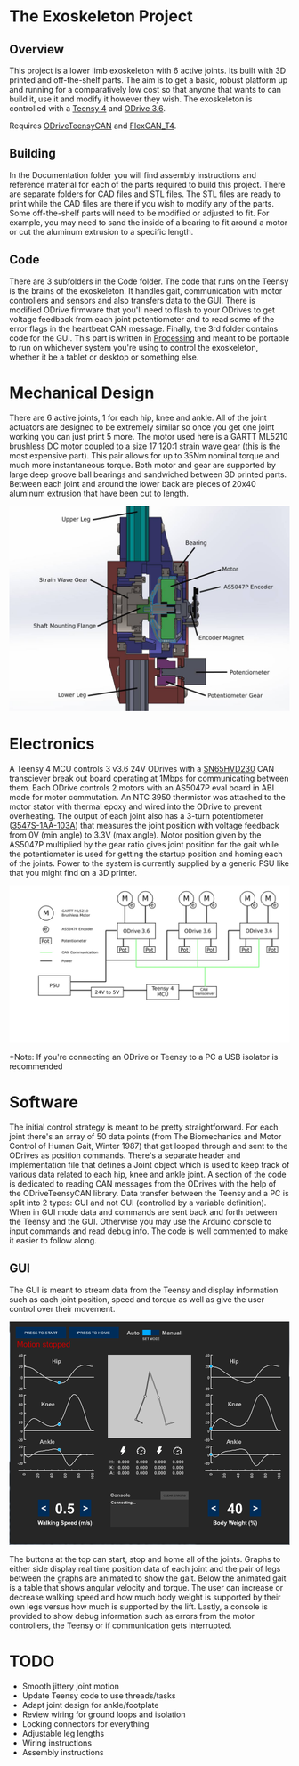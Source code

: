 # The Exoskeleton Project

## Overview

This project is a lower limb exoskeleton with 6 active joints. Its built with 3D printed and off-the-shelf parts. The aim is to get a basic, robust platform up and running for a comparatively low cost so that anyone that wants to can build it, use it and modify it however they wish. The exoskeleton is controlled with a [Teensy 4](https://www.pjrc.com/teensy/) and [ODrive 3.6](https://odriverobotics.com/shop/odrive-v36).

Requires [ODriveTeensyCAN](https://github.com/Malaphor/ODriveTeensyCAN) and [FlexCAN_T4](https://github.com/tonton81/FlexCAN_T4).

## Building

In the Documentation folder you will find assembly instructions and reference material for each of the parts required to build this project. There are separate folders for CAD files and STL files. The STL files are ready to print while the CAD files are there if you wish to modify any of the parts. Some off-the-shelf parts will need to be modified or adjusted to fit. For example, you may need to sand the inside of a bearing to fit around a motor or cut the aluminum extrusion to a specific length.

## Code

There are 3 subfolders in the Code folder. The code that runs on the Teensy is the brains of the exoskeleton. It handles gait, communication with motor controllers and sensors and also transfers data to the GUI. There is modified ODrive firmware that you'll need to flash to your ODrives to get voltage feedback from each joint potentiometer and to read some of the error flags in the heartbeat CAN message. Finally, the 3rd folder contains code for the GUI. This part is written in [Processing](https://processing.org/) and meant to be portable to run on whichever system you're using to control the exoskeleton, whether it be a tablet or desktop or something else.

# Mechanical Design

There are 6 active joints, 1 for each hip, knee and ankle. All of the joint actuators are designed to be extremely similar so once you get one joint working you can just print 5 more. The motor used here is a GARTT ML5210 brushless DC motor coupled to a size 17 120:1 strain wave gear (this is the most expensive part). This pair allows for up to 35Nm nominal torque and much more instantaneous torque. Both motor and gear are supported by large deep groove ball bearings and sandwiched between 3D printed parts. Between each joint and around the lower back are pieces of 20x40 aluminum extrusion that have been cut to length.

![Anatomy of a Joint](/Documentation/anatomyOfJoint.jpg)

# Electronics

A Teensy 4 MCU controls 3 v3.6 24V ODrives with a [SN65HVD230](https://www.ti.com/product/SN65HVD230) CAN transciever break out board operating at 1Mbps for communicating between them. Each ODrive controls 2 motors with an AS5047P eval board in ABI mode for motor commutation. An NTC 3950 thermistor was attached to the motor stator with thermal epoxy and wired into the ODrive to prevent overheating. The output of each joint also has a 3-turn potentiometer ([3547S-1AA-103A](https://www.mouser.com/datasheet/2/54/3547-776151.pdf)) that measures the joint position with voltage feedback from 0V (min angle) to 3.3V (max angle). Motor position given by the AS5047P multiplied by the gear ratio gives joint position for the gait while the potentiometer is used for getting the startup position and homing each of the joints. Power to the system is currently supplied by a generic PSU like that you might find on a 3D printer.

![Electric Diagram](/Documentation/electricDiagram.jpg)

*Note: If you're connecting an ODrive or Teensy to a PC a USB isolator is recommended

# Software

The initial control strategy is meant to be pretty straightforward. For each joint there's an array of 50 data points (from The Biomechanics and Motor Control of Human Gait, Winter 1987) that get looped through and sent to the ODrives as position commands. There's a separate header and implementation file that defines a Joint object which is used to keep track of various data related to each hip, knee and ankle joint. A section of the code is dedicated to reading CAN messages from the ODrives with the help of the ODriveTeensyCAN library. Data transfer between the Teensy and a PC is split into 2 types: GUI and not GUI (controlled by a variable definition). When in GUI mode data and commands are sent back and forth between the Teensy and the GUI. Otherwise you may use the Arduino console to input commands and read debug info. The code is well commented to make it easier to follow along.

## GUI

The GUI is meant to stream data from the Teensy and display information such as each joint position, speed and torque as well as give the user control over their movement.

![Exoskeleton GUI](/Code/GUI/interface.PNG)

The buttons at the top can start, stop and home all of the joints. Graphs to either side display real time position data of each joint and the pair of legs between the graphs are animated to show the gait. Below the animated gait is a table that shows angular velocity and torque. The user can increase or decrease walking speed and how much body weight is supported by their own legs versus how much is supported by the lift. Lastly, a console is provided to show debug information such as errors from the motor controllers, the Teensy or if communication gets interrupted.

# TODO

- Smooth jittery joint motion
- Update Teensy code to use threads/tasks
- Adapt joint design for ankle/footplate
- Review wiring for ground loops and isolation
- Locking connectors for everything
- Adjustable leg lengths
- Wiring instructions
- Assembly instructions